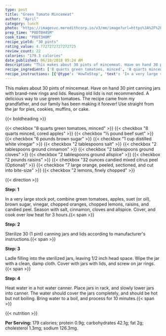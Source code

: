 ```yaml
---
type: post
title: "Green Tomato Mincemeat"
author: "April"
category: lunch
photo: "https://imagesvc.meredithcorp.io/v3/mm/image?url=https%3A%2F%2Fimages.media-allrecipes.com%2Fuserphotos%2F914136.jpg"
prep_time: "P0DT0H45M"
cook_time: "P0DT3H0M"
recipe_yield: "30 pints"
rating_value: 4.7727272727272725
review_count: 22
calories: "179.3 calories"
date_published: 06/10/2018 05:24 AM
description: "This makes about 30 pints of mincemeat. Have on hand 30 pint canning jars with brand-new rings and lids. Reusing old lids is not recommended. A delicious way to use green tomatoes. The recipe came from my grandfather, and our family has been making it forever! Use straight from the jar for pies, cookies, muffins, or cake."
recipe_ingredient: ['8 quarts green tomatoes, minced', '8 quarts minced, cored apples', '½ pound beef suet', '6 pounds brown sugar', '1 cup distilled white vinegar', '2 tablespoons salt', '2 tablespoons ground cinnamon', '2 tablespoons ground cloves', '2 tablespoons ground allspice', '2 pounds raisins', '32 ounces candied mixed citrus peel', '7 large  orange, peeled, sectioned, and cut into bite-size ', '2 lemons, finely chopped']
recipe_instructions: [{'@type': 'HowToStep', 'text': 'In a very large stock pot, combine green tomatoes, apples, suet (or oil), brown sugar, vinegar, chopped oranges, chopped lemons, raisins, and candied peel. Season with salt, cinnamon, cloves and allspice. Cover, and cook over low heat for 3 hours.\n'}, {'@type': 'HowToStep', 'text': "Sterilize 30 (1 pint) canning jars and lids according to manufacturer's instructions.\n"}, {'@type': 'HowToStep', 'text': 'Ladle filling into the sterilized jars, leaving 1/2 inch head space. Wipe the jar with a clean, damp cloth. Cover with jars with lids, and screw on jar rings.\n'}, {'@type': 'HowToStep', 'text': 'Heat water in a hot water canner. Place jars in rack, and slowly lower jars into canner. The water should cover the jars completely, and should be hot but not boiling. Bring water to a boil, and process for 10 minutes.\n'}]
---
```


This makes about 30 pints of mincemeat. Have on hand 30 pint canning jars with brand-new rings and lids. Reusing old lids is not recommended. A delicious way to use green tomatoes. The recipe came from my grandfather, and our family has been making it forever! Use straight from the jar for pies, cookies, muffins, or cake. 

{{< boldheading >}}

{{< checkbox "8 quarts green tomatoes, minced" >}}
{{< checkbox "8 quarts minced, cored apples" >}}
{{< checkbox "½ pound beef suet" >}}
{{< checkbox "6 pounds brown sugar" >}}
{{< checkbox "1 cup distilled white vinegar" >}}
{{< checkbox "2 tablespoons salt" >}}
{{< checkbox "2 tablespoons ground cinnamon" >}}
{{< checkbox "2 tablespoons ground cloves" >}}
{{< checkbox "2 tablespoons ground allspice" >}}
{{< checkbox "2 pounds raisins" >}}
{{< checkbox "32 ounces candied mixed citrus peel  (Optional)" >}}
{{< checkbox "7 large  orange, peeled, sectioned, and cut into bite-size" >}}
{{< checkbox "2  lemons, finely chopped" >}}


{{< direction >}}

**Step: 1**

In a very large stock pot, combine green tomatoes, apples, suet (or oil), brown sugar, vinegar, chopped oranges, chopped lemons, raisins, and candied peel. Season with salt, cinnamon, cloves and allspice. Cover, and cook over low heat for 3 hours.{{< span >}}

**Step: 2**

Sterilize 30 (1 pint) canning jars and lids according to manufacturer's instructions.{{< span >}}

**Step: 3**

Ladle filling into the sterilized jars, leaving 1/2 inch head space. Wipe the jar with a clean, damp cloth. Cover with jars with lids, and screw on jar rings.{{< span >}}

**Step: 4**

Heat water in a hot water canner. Place jars in rack, and slowly lower jars into canner. The water should cover the jars completely, and should be hot but not boiling. Bring water to a boil, and process for 10 minutes.{{< span >}}

{{< nutrition >}}

**Per Serving:** 179 calories; protein 0.9g; carbohydrates 42.1g; fat 2g; cholesterol 1.3mg; sodium 126.3mg.
